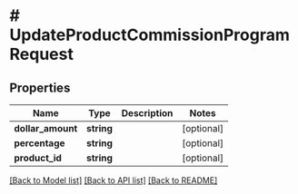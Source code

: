 # # UpdateProductCommissionProgramRequest

## Properties

Name | Type | Description | Notes
------------ | ------------- | ------------- | -------------
**dollar_amount** | **string** |  | [optional]
**percentage** | **string** |  | [optional]
**product_id** | **string** |  | [optional]

[[Back to Model list]](../../README.md#models) [[Back to API list]](../../README.md#endpoints) [[Back to README]](../../README.md)
